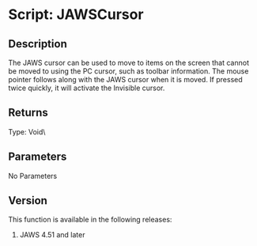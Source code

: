 # Script: JAWSCursor

## Description

The JAWS cursor can be used to move to items on the screen that cannot
be moved to using the PC cursor, such as toolbar information. The mouse
pointer follows along with the JAWS cursor when it is moved. If pressed
twice quickly, it will activate the Invisible cursor.

## Returns

Type: Void\

## Parameters

No Parameters

## Version

This function is available in the following releases:

1.  JAWS 4.51 and later
